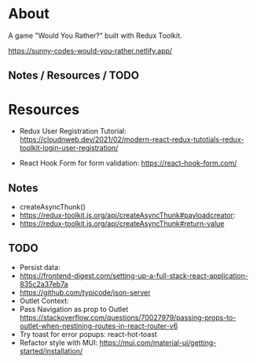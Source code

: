 # About

A game "Would You Rather?" built with Redux Toolkit.

https://sunny-codes-would-you-rather.netlify.app/

## Notes / Resources / TODO

# Resources

- Redux User Registration Tutorial: https://cloudnweb.dev/2021/02/modern-react-redux-tutotials-redux-toolkit-login-user-registration/

- React Hook Form for form validation: https://react-hook-form.com/

## Notes

- createAsyncThunk()
- https://redux-toolkit.js.org/api/createAsyncThunk#payloadcreator:
- https://redux-toolkit.js.org/api/createAsyncThunk#return-value

## TODO

- Persist data:
- https://frontend-digest.com/setting-up-a-full-stack-react-application-835c2a37eb7a
- https://github.com/typicode/json-server
- Outlet Context:
- Pass Navigation as prop to Outlet https://stackoverflow.com/questions/70027979/passing-props-to-outlet-when-nestining-routes-in-react-router-v6
- Try toast for error popups: react-hot-toast
- Refactor style with MUI: https://mui.com/material-ui/getting-started/installation/
